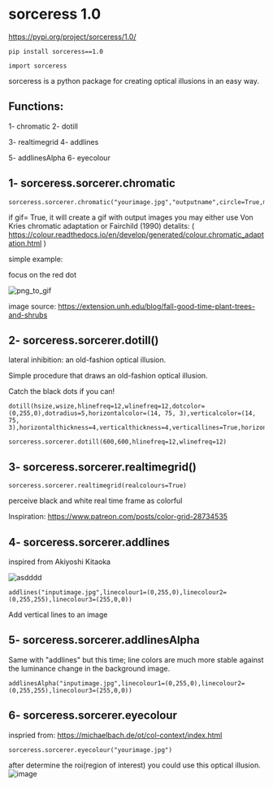 # sorceress 1.0

https://pypi.org/project/sorceress/1.0/

```
pip install sorceress==1.0
```


```
import sorceress
```

sorceress is a python package for creating optical illusions in an easy way.

## Functions:

1- chromatic 
2- dotill    

3- realtimegrid 
4- addlines    

5- addlinesAlpha
6- eyecolour


## 1- sorceress.sorcerer.chromatic

```
sorceress.sorcerer.chromatic("yourimage.jpg","outputname",circle=True,method="CMCCAT2000",gif=False,duration=10000)

```

if gif= True, it will create a gif with output images
you may either use Von Kries chromatic adaptation or Fairchild (1990) detalits: ( https://colour.readthedocs.io/en/develop/generated/colour.chromatic_adaptation.html )

simple example:

focus on the red dot

![png_to_gif](https://user-images.githubusercontent.com/54986652/114435413-ca06a980-9bcc-11eb-831f-37730c77f4a9.gif)


image source: 
https://extension.unh.edu/blog/fall-good-time-plant-trees-and-shrubs


## 2- sorceress.sorcerer.dotill()

lateral inhibition: an old-fashion optical illusion.

Simple procedure that draws an old-fashion optical illusion.

Catch the black dots if you can!

```
dotill(hsize,wsize,hlinefreq=12,wlinefreq=12,dotcolor=(0,255,0),dotradius=5,horizontalcolor=(14, 75, 3),verticalcolor=(14, 75, 3),horizontalthickness=4,verticalthickness=4,verticallines=True,horizontallines=True):
```

```
sorceress.sorcerer.dotill(600,600,hlinefreq=12,wlinefreq=12)
```

## 3- sorceress.sorcerer.realtimegrid()

```
sorceress.sorcerer.realtimegrid(realcolours=True)
```


perceive black and white real time frame as colorful

Inspiration: https://www.patreon.com/posts/color-grid-28734535


## 4- sorceress.sorcerer.addlines
inspired from Akiyoshi Kitaoka

![asdddd](https://user-images.githubusercontent.com/54986652/130432273-c3b11961-484d-44a1-99a9-6821e46f9c10.png)

```
addlines("inputimage.jpg",linecolour1=(0,255,0),linecolour2=(0,255,255),linecolour3=(255,0,0))

```
Add vertical lines to an image 

## 5- sorceress.sorcerer.addlinesAlpha

Same with "addlines" but this time; line colors are much more stable against the luminance change in the background image. 

```
addlinesAlpha("inputimage.jpg",linecolour1=(0,255,0),linecolour2=(0,255,255),linecolour3=(255,0,0))

```


## 6- sorceress.sorcerer.eyecolour

inspried from: https://michaelbach.de/ot/col-context/index.html

```
sorceress.sorcerer.eyecolour("yourimage.jpg")

```

after determine the roi(region of interest) you could use this optical illusion. 
![image](https://user-images.githubusercontent.com/54986652/122818547-0566d800-d2e2-11eb-9d67-94b35626b39f.png)

